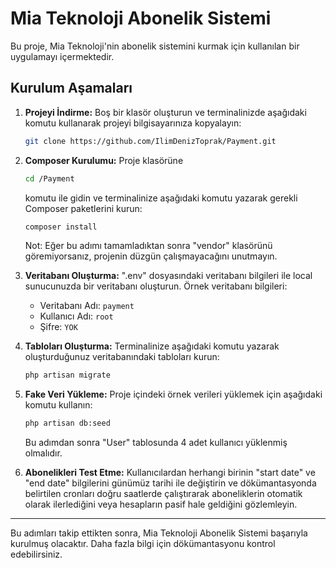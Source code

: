 # Mia Teknoloji Abonelik Sistemi

Bu proje, Mia Teknoloji'nin abonelik sistemini kurmak için kullanılan bir uygulamayı içermektedir.

## Kurulum Aşamaları

1. **Projeyi İndirme:**
   Boş bir klasör oluşturun ve terminalinizde aşağıdaki komutu kullanarak projeyi bilgisayarınıza kopyalayın:

   ```bash
   git clone https://github.com/IlimDenizToprak/Payment.git
   ```

2. **Composer Kurulumu:**
   Proje klasörüne
   
   ```bash
   cd /Payment
   ```

   komutu ile gidin ve terminalinize aşağıdaki komutu yazarak gerekli Composer paketlerini kurun:

   ```bash
   composer install
   ```

   Not: Eğer bu adımı tamamladıktan sonra "vendor" klasörünü göremiyorsanız, projenin düzgün çalışmayacağını unutmayın.

3. **Veritabanı Oluşturma:**
   ".env" dosyasındaki veritabanı bilgileri ile local sunucunuzda bir veritabanı oluşturun. Örnek veritabanı bilgileri:

   - Veritabanı Adı: `payment`
   - Kullanıcı Adı: `root`
   - Şifre: `YOK`

4. **Tabloları Oluşturma:**
   Terminalinize aşağıdaki komutu yazarak oluşturduğunuz veritabanındaki tabloları kurun:

   ```bash
   php artisan migrate
   ```

5. **Fake Veri Yükleme:**
   Proje içindeki örnek verileri yüklemek için aşağıdaki komutu kullanın:

   ```bash
   php artisan db:seed
   ```

   Bu adımdan sonra "User" tablosunda 4 adet kullanıcı yüklenmiş olmalıdır.

6. **Abonelikleri Test Etme:**
   Kullanıcılardan herhangi birinin "start date" ve "end date" bilgilerini günümüz tarihi ile değiştirin ve dökümantasyonda belirtilen cronları doğru saatlerde çalıştırarak aboneliklerin otomatik olarak ilerlediğini veya hesapların pasif hale geldiğini gözlemleyin.

---

Bu adımları takip ettikten sonra, Mia Teknoloji Abonelik Sistemi başarıyla kurulmuş olacaktır. Daha fazla bilgi için dökümantasyonu kontrol edebilirsiniz.
